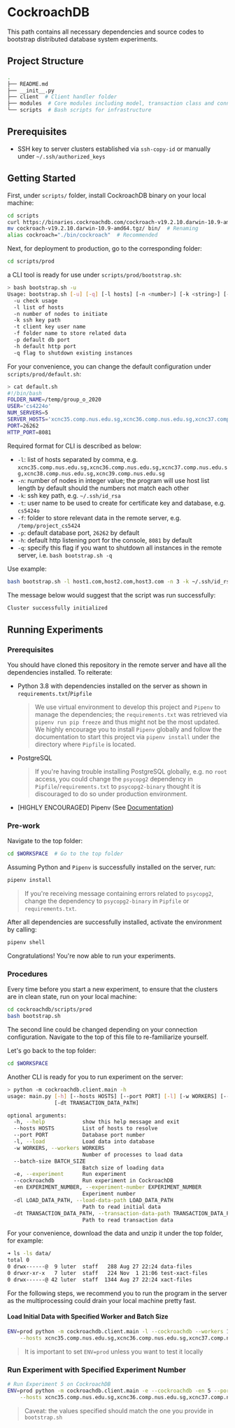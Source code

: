 # CockroachDB

This path contains all necessary dependencies and source codes to bootstrap distributed database system experiments.

## Project Structure

```bash
.
├── README.md
├── __init__.py
├── client  # Client handler folder
├── modules  # Core modules including model, transaction class and connection configuration
└── scripts  # Bash scripts for infrastructure
```

## Prerequisites

- SSH key to server clusters established via `ssh-copy-id` or manually under `~/.ssh/authorized_keys`

## Getting Started

First, under `scripts/` folder, install CockroachDB binary on your local machine:

```bash
cd scripts
curl https://binaries.cockroachdb.com/cockroach-v19.2.10.darwin-10.9-amd64.tgz | tar -xJ
mv cockroach-v19.2.10.darwin-10.9-amd64.tgz/ bin/  # Renaming
alias cockroach="./bin/cockroach"  # Recommended
```

Next, for deployment to production, go to the corresponding folder:

```bash
cd scripts/prod
```

a CLI tool is ready for use under `scripts/prod/bootstrap.sh`:

```bash
> bash bootstrap.sh -u
Usage: bootstrap.sh [-u] [-q] [-l hosts] [-n <number>] [-k <string>] [-t <string>] [-f <string>] [-p <number>] [-h <number>]
  -u check usage
  -l list of hosts
  -n number of nodes to initiate
  -k ssh key path
  -t client key user name
  -f folder name to store related data
  -p default db port
  -h default http port
  -q flag to shutdown existing instances
```

For your convenience, you can change the default configuration under `scripts/prod/default.sh`:

```bash
> cat default.sh
#!/bin/bash
FOLDER_NAME=/temp/group_o_2020
USER='cs4224o'
NUM_SERVERS=5
SERVER_HOSTS='xcnc35.comp.nus.edu.sg,xcnc36.comp.nus.edu.sg,xcnc37.comp.nus.edu.sg,xcnc38.comp.nus.edu.sg,xcnc39.comp.nus.edu.sg'
PORT=26262
HTTP_PORT=8081
```

Required format for CLI is described as below:
- `-l`: list of hosts separated by comma, e.g. `xcnc35.comp.nus.edu.sg,xcnc36.comp.nus.edu.sg,xcnc37.comp.nus.edu.sg,xcnc38.comp.nus.edu.sg,xcnc39.comp.nus.edu.sg`
- `-n`: number of nodes in integer value; the program will use host list length by default should the numbers not match each other
- `-k`: ssh key path, e.g. `~/.ssh/id_rsa`
- `-t`: user name to be used to create for certificate key and database, e.g. `cs5424o`
- `-f`: folder to store relevant data in the remote server, e.g. `/temp/project_cs5424`
- `-p`: default database port, `26262` by default
- `-h`: default http listening port for the console, `8081` by default
- `-q`: specify this flag if you want to shutdown all instances in the remote server, i.e. `bash bootstrap.sh -q`

Use example:

```bash
bash bootstrap.sh -l host1.com,host2.com,host3.com -n 3 -k ~/.ssh/id_rsa -t cs4224o -f /temp/cockroach -p 26257 -h 8080
```

The message below would suggest that the script was run successfully:

```bash
Cluster successfully initialized
```

## Running Experiments

### Prerequisites

You should have cloned this repository in the remote server and have all the dependencies installed. To reiterate:

- Python 3.8 with dependencies installed on the server as shown in `requirements.txt`/`Pipfile`
    > We use virtual environment to develop this project and `Pipenv` to manage the dependencies; the `requirements.txt` was retrieved via `pipenv run pip freeze` and thus might not be the most updated. We highly encourage you to install `Pipenv` globally and follow the documentation to start this project via `pipenv install` under the directory where `Pipfile` is located. 
- PostgreSQL
    > If you're having trouble installing PostgreSQL globally, e.g. no `root` access, you could change the `psycopg2` dependency in `Pipfile`/`requirements.txt` to `psycopg2-binary` thought it is discouraged to do so under production environment.
- [HIGHLY ENCOURAGED] Pipenv (See [Documentation](https://docs.pipenv.org/basics/))

### Pre-work

Navigate to the top folder:

```bash
cd $WORKSPACE  # Go to the top folder
```

Assuming Python and `Pipenv` is successfully installed on the server, run:

```bash
pipenv install
```

> If you're receiving message containing errors related to `psycopg2`, change the dependency to `psycopg2-binary` in `Pipfile` or `requirements.txt`.

After all dependencies are successfully installed, activate the environment by calling:

```bash
pipenv shell
```

Congratulations! You're now able to run your experiments.

### Procedures

Every time before you start a new experiment, to ensure that the clusters are in clean state, run on your local machine:

```bash
cd cockroachdb/scripts/prod
bash bootstrap.sh
```

The second line could be changed depending on your connection configuration. Navigate to the top of this file to re-familiarize yourself.

Let's go back to the top folder:

```bash
cd $WORKSPACE
```

Another CLI is ready for you to run experiment on the server:

```bash
> python -m cockroachdb.client.main -h
usage: main.py [-h] [--hosts HOSTS] [--port PORT] [-l] [-w WORKERS] [--batch-size BATCH_SIZE] [-e] [--cockroachdb] [-en EXPERIMENT_NUMBER] [-dl LOAD_DATA_PATH]
               [-dt TRANSACTION_DATA_PATH]

optional arguments:
  -h, --help            show this help message and exit
  --hosts HOSTS         List of hosts to resolve
  --port PORT           Database port number
  -l, --load            Load data into database
  -w WORKERS, --workers WORKERS
                        Number of processes to load data
  --batch-size BATCH_SIZE
                        Batch size of loading data
  -e, --experiment      Run experiment
  --cockroachdb         Run experiment in CockroachDB
  -en EXPERIMENT_NUMBER, --experiment-number EXPERIMENT_NUMBER
                        Experiment number
  -dl LOAD_DATA_PATH, --load-data-path LOAD_DATA_PATH
                        Path to read initial data
  -dt TRANSACTION_DATA_PATH, --transaction-data-path TRANSACTION_DATA_PATH
                        Path to read transaction data
```

For your convenience, download the data and unzip it under the top folder, for example:

```bash
➜ ls -ls data/
total 0
0 drwx------@  9 luter  staff   288 Aug 27 22:24 data-files
0 drwxr-xr-x   7 luter  staff   224 Nov  1 21:06 test-xact-files
0 drwx------@ 42 luter  staff  1344 Aug 27 22:24 xact-files
```

For the following steps, we recommend you to run the program in the server as the multiprocessing could drain your local machine pretty fast.

#### Load Initial Data with Specified Worker and Batch Size

```bash
ENV=prod python -m cockroachdb.client.main -l --cockroachdb --workers 16 --batch-size 2999 --ports=26257 \
    --hosts xcnc35.comp.nus.edu.sg,xcnc36.comp.nus.edu.sg,xcnc37.comp.nus.edu.sg,xcnc38.comp.nus.edu.sg,xcnc39.comp.nus.edu.sg
```

> It is important to set `ENV=prod` unless you want to test it locally

### Run Experiment with Specified Experiment Number

```bash
# Run Experiment 5 on CockroachDB
ENV=prod python -m cockroachdb.client.main -e --cockroachdb -en 5 --ports=26257 \
    --hosts xcnc35.comp.nus.edu.sg,xcnc36.comp.nus.edu.sg,xcnc37.comp.nus.edu.sg,xcnc38.comp.nus.edu.sg
```

> Caveat: the values specified should match the one you provide in `bootstrap.sh`
